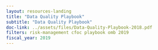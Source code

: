 ```yaml
---
layout: resources-landing
title: "Data Quality Playbook"
subtitle: "Data Quality Playbook"
doc-link: ../assets/files/Data-Quality-Playbook-2018.pdf
filters: risk-management cfoc playbook omb 2019
fiscal_year: 2019
---
```

